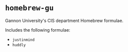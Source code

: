 # `homebrew-gu`

Gannon University's CIS department Homebrew formulae.

Includes the following formulae:

* `justinmind`
* `huddly`